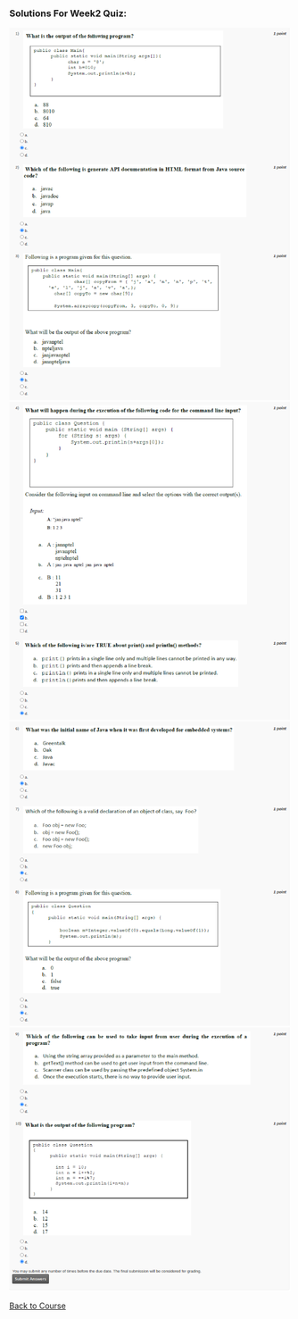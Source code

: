 ### Solutions For Week2 Quiz:

![](https://github.com/greyhatguy007/Programming-in-Java-NPTEL/blob/main/Week2-Quiz/Screenshot_1.png) <br/>
![](https://github.com/greyhatguy007/Programming-in-Java-NPTEL/blob/main/Week2-Quiz/Screenshot_2.png) <br/>
![](https://github.com/greyhatguy007/Programming-in-Java-NPTEL/blob/main/Week2-Quiz/Screenshot_3.png) <br/>
![](https://github.com/greyhatguy007/Programming-in-Java-NPTEL/blob/main/Week2-Quiz/Screenshot_4.png) <br/>

[Back to Course](https://github.com/greyhatguy007/Programming-in-Java-NPTEL)
